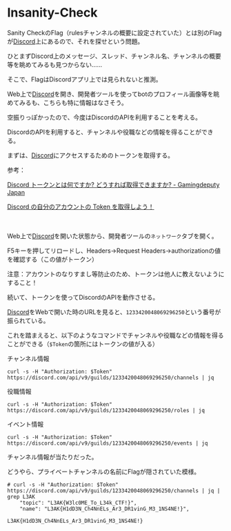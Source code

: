 # Insanity-Check

Sanity CheckのFlag（rulesチャンネルの概要に設定されていた）とは別のFlagが[Discord](https://discord.gg/wjSVdt3a7G)上にあるので、それを探せという問題。

ひとまずDiscord上のメッセージ、スレッド、チャンネル名、チャンネルの概要等を眺めてみるも見つからない……

そこで、FlagはDiscordアプリ上では見られないと推測。

Web上で[Discord](https://discord.gg/wjSVdt3a7G)を開き、開発者ツールを使ってbotのプロフィール画像等を眺めてみるも、こちらも特に情報はなさそう。

空振りっぽかったので、今度はDiscordのAPIを利用することを考える。

DiscordのAPIを利用すると、チャンネルや役職などの情報を得ることができる。

まずは、[Discord](https://discord.gg/wjSVdt3a7G)にアクセスするためのトークンを取得する。

参考：

[Discord トークンとは何ですか? どうすれば取得できますか? - Gamingdeputy Japan](https://www.gamingdeputy.com/jp/how-tos/discord-トークンとは何ですか-どうすれば取得できます/)

[Discord の自分のアカウントの Token を取得しよう！](https://shunshun94.github.io/shared/sample/discordAccountToken)

　

Web上で[Discord](https://discord.gg/wjSVdt3a7G)を開いた状態から、開発者ツールの`ネットワーク`タブを開く。

F5キーを押してリロードし、Headers->Request Headers->authorizationの値を確認する（この値がトークン）

注意：アカウントのなりすまし等防止のため、トークンは他人に教えないようにすること！

続いて、トークンを使ってDiscordのAPIを動作させる。

[Discord](https://discord.gg/wjSVdt3a7G)をWebで開いた時のURLを見ると、`1233420048069296250`という番号が振られている。

これを踏まえると、以下のようなコマンドでチャンネルや役職などの情報を得ることができる（`$Token`の箇所にはトークンの値が入る）

チャンネル情報
```
curl -s -H "Authorization: $Token" https://discord.com/api/v9/guilds/1233420048069296250/channels | jq
```

役職情報
```
curl -s -H "Authorization: $Token" https://discord.com/api/v9/guilds/1233420048069296250/roles | jq
```

イベント情報
```
curl -s -H "Authorization: $Token" https://discord.com/api/v9/guilds/1233420048069296250/events | jq
```

チャンネル情報が当たりだった。

どうやら、プライベートチャンネルの名前にFlagが隠されていた模様。

```
# curl -s -H "Authorization: $Token" https://discord.com/api/v9/guilds/1233420048069296250/channels | jq | grep L3AK
    "topic": "L3AK{W3lc0ME_To_L34k_CTF!}",
    "name": "L3AK{H1dD3N_Ch4NnELs_Ar3_DR1vinG_M3_1NS4NE!}",
```

```
L3AK{H1dD3N_Ch4NnELs_Ar3_DR1vinG_M3_1NS4NE!}
```

